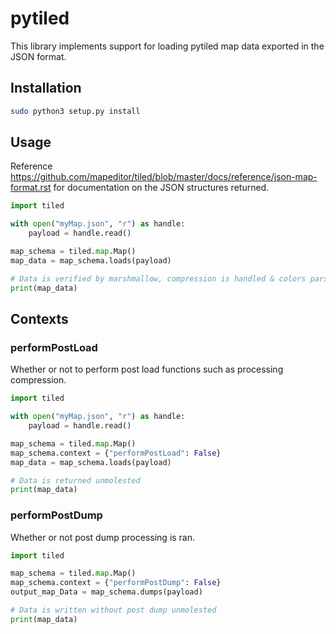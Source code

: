 # pytiled

This library implements support for loading pytiled map data exported in the JSON format.

## Installation

```bash
sudo python3 setup.py install
```
## Usage

Reference https://github.com/mapeditor/tiled/blob/master/docs/reference/json-map-format.rst for documentation on the JSON structures returned.

```python
import tiled

with open("myMap.json", "r") as handle:
    payload = handle.read()

map_schema = tiled.map.Map()
map_data = map_schema.loads(payload)

# Data is verified by marshmallow, compression is handled & colors parsed
print(map_data)
```

## Contexts

### performPostLoad

Whether or not to perform post load functions such as processing compression.

```python
import tiled

with open("myMap.json", "r") as handle:
    payload = handle.read()

map_schema = tiled.map.Map()
map_schema.context = {"performPostLoad": False}
map_data = map_schema.loads(payload)

# Data is returned unmolested
print(map_data)
```

### performPostDump

Whether or not post dump processing is ran.

```python
import tiled

map_schema = tiled.map.Map()
map_schema.context = {"performPostDump": False}
output_map_Data = map_schema.dumps(payload)

# Data is written without post dump unmolested
print(map_data)
```
